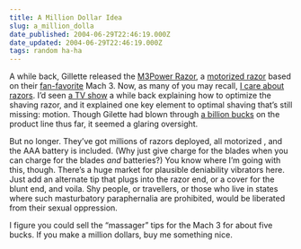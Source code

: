 ```yaml
---
title: A Million Dollar Idea
slug: a_million_dolla
date_published: 2004-06-29T22:46:19.000Z
date_updated: 2004-06-29T22:46:19.000Z
tags: random ha-ha
---
```


A while back, Gillette released the [M3Power Razor](http://amazon.com/exec/obidos/ASIN/B00024C110/2020-20), a [motorized razor](http://www.gillettem3power.com/home_f.asp) based on their [fan-favorite](http://www.sixfoot6.com/index.php?x=http://www.sixfoot6.com/fruit/000176.html) Mach 3. Now, as many of you may recall, [I care about razors](http://www.dashes.com/anil/2003/04/05/sharp_as_a_razo). I’d seen [a TV show](http://www.designcouncil.org.uk/betterbydesign/razor/challenge.html) a while back explaining how to optimize the shaving razor, and it explained one key element to optimal shaving that’s still missing: motion. Though Gilette had blown through [a billion bucks](http://www.theaustralianvoice.com/bestamancanget.html) on the product line thus far, it seemed a glaring oversight.

But no longer. They’ve got millions of razors deployed, all motorized , and the AAA battery is included. (Why just give charge for the blades when you can charge for the blades *and* batteries?) You know where I’m going with this, though. There’s a huge market for plausible deniability vibrators here. Just add an alternate tip that plugs into the razor end, or a cover for the blunt end, and voila. Shy people, or travellers, or those who live in states where such masturbatory paraphernalia are prohibited, would be liberated from their sexual oppression.

I figure you could sell the “massager” tips for the Mach 3 for about five bucks. If you make a million dollars, buy me something nice.
